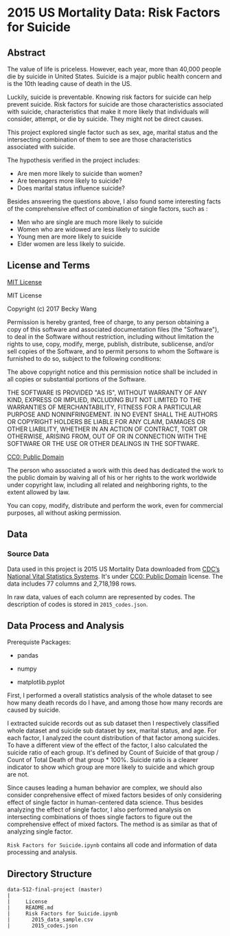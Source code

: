 # 2015 US Mortality Data: Risk Factors for Suicide

## Abstract
The value of life is priceless. However, each year, more than 40,000 people die by suicide in United States. Suicide is a major public health concern and is the 10th leading cause of death in the US. 

Luckily, suicide is preventable. Knowing risk factors for suicide can help prevent suicide. Risk factors for suicide are those characteristics associated with suicide, characteristics that make it more likely that individuals will consider, attempt, or die by suicide. They might not be direct causes.

This project explored single factor such as sex, age, marital status and the intersecting combination of them to see are those characteristics associated with suicide.

The hypothesis verified in the project includes:
- Are men more likely to suicide than women?
- Are teenagers more likely to suicide?
- Does marital status influence suicide?

Besides answering the questions above, I also found some interesting facts of the comprehensive effect of combination of single factors, such as :
- Men who are single are much more likely to suicide 
- Women who are widowed are less likely to suicide
- Young men are more likely to suicide
- Elder women are less likely to suicide.

## License and Terms
[MIT License](https://opensource.org/licenses/MIT)

MIT License

Copyright (c) 2017 Becky Wang

Permission is hereby granted, free of charge, to any person obtaining a copy
of this software and associated documentation files (the "Software"), to deal
in the Software without restriction, including without limitation the rights
to use, copy, modify, merge, publish, distribute, sublicense, and/or sell
copies of the Software, and to permit persons to whom the Software is
furnished to do so, subject to the following conditions:

The above copyright notice and this permission notice shall be included in all
copies or substantial portions of the Software.

THE SOFTWARE IS PROVIDED "AS IS", WITHOUT WARRANTY OF ANY KIND, EXPRESS OR
IMPLIED, INCLUDING BUT NOT LIMITED TO THE WARRANTIES OF MERCHANTABILITY,
FITNESS FOR A PARTICULAR PURPOSE AND NONINFRINGEMENT. IN NO EVENT SHALL THE
AUTHORS OR COPYRIGHT HOLDERS BE LIABLE FOR ANY CLAIM, DAMAGES OR OTHER
LIABILITY, WHETHER IN AN ACTION OF CONTRACT, TORT OR OTHERWISE, ARISING FROM,
OUT OF OR IN CONNECTION WITH THE SOFTWARE OR THE USE OR OTHER DEALINGS IN THE
SOFTWARE.


[CC0: Public Domain](https://creativecommons.org/publicdomain/zero/1.0/)

The person who associated a work with this deed has dedicated the work to the public domain by waiving all of his or her rights to the work worldwide under copyright law, including all related and neighboring rights, to the extent allowed by law.

You can copy, modify, distribute and perform the work, even for commercial purposes, all without asking permission. 

## Data

### Source Data

Data used in this project is 2015 US Mortality Data downloaded from [CDC’s National Vital Statistics Systems](https://www.cdc.gov/nchs/data_access/vitalstatsonline.htm#Mortality_Multiple). It's under [CC0: Public Domain](https://creativecommons.org/publicdomain/zero/1.0/) license. The data includes 77 columns and 2,718,198 rows.

In raw data, values of each column are represented by codes. The description of codes is stored in ```2015_codes.json```.

## Data Process and Analysis

Prerequiste Packages:

- pandas

- numpy

- matplotlib.pyplot

First, I performed a overall statistics analysis of the whole dataset to see how many death records do I have, and among those how many records are caused by suicide.

I extracted suicide records out as sub dataset then I respectively classified whole dataset and suicide sub dataset by sex, marital status, and age. For each factor, I analyzed the count distribution of that factor among suicides. To have a different view of the effect of the factor, I also calculated the suicide ratio of each group. It's defined by Count of Suicide of that group / Count of Total Death of that group * 100%. Suicide ratio is a clearer indicator to show which group are more likely to suicide and which group are not.

Since causes leading a human behavior are complex, we should also consider conprehensive effect of mixed factors besides of only considering effect of single factor in human-centered data science. Thus besides analyzing the effect of single factor, I also performed analysis on intersecting combinations of thoes single factors to figure out the comprehensive effect of mixed factors. The method is as similar as that of analyzing single factor.


```Risk Factors for Suicide.ipynb``` contains all code and information of data processing and analysis.


## Directory Structure
```
data-512-final-project (master)
|
|     License
|     README.md
|     Risk Factors for Suicide.ipynb
|	    2015_data_sample.csv
|	    2015_codes.json

```

